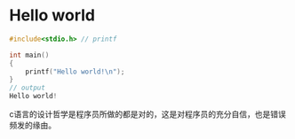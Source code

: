 # Hello world

```c
#include<stdio.h> // printf

int main()
{
    printf("Hello world!\n");
}
// output
Hello world!

```

c语言的设计哲学是程序员所做的都是对的，这是对程序员的充分自信，也是错误频发的缘由。